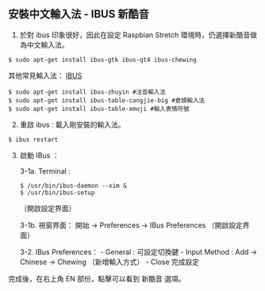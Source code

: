 ## 安裝中文輸入法 - IBUS 新酷音

1. 於對 ibus 印象很好，因此在設定 Raspbian Stretch 環境時，仍選擇新酷音做為中文輸入法。

```
$ sudo apt-get install ibus-gtk ibus-qt4 ibus-chewing 
```

其他常見輸入法： [IBUS](https://github.com/ibus/ibus/wiki/ReadMe)

```
$ sudo apt-get install ibus-zhuyin #注音輸入法
$ sudo apt-get install ibus-table-cangjie-big #倉頡輸入法
$ sudo apt-get install ibus-table-emoji #輸入表情符號
```
2. 重啟 ibus : 載入剛安裝的輸入法。

```
$ ibus restart
```

3. 啟動 IBus ：

    3-1a. Terminal :
      ```
      $ /usr/bin/ibus-daemon --xim &
      $ /usr/bin/ibus-setup
      ```
      （開啟設定界面）
      
    3-1b. 視窗界面：
     開始 -> Preferences -> IBus Preferences （開啟設定界面）
    
    3-2. IBus Preferences：
        - General : 可設定切換鍵
        - Input Method : Add -> Chinese -> Chewing （新增輸入方式）
        - Close 完成設定
        

完成後，在右上角 EN 部份，點擊可以看到 新酷音 選項。
